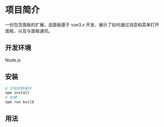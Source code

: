 # 项目简介

一份包含面板的扩展，该面板基于 vue3.x 开发，展示了如何通过消息和菜单打开面板，以及与面板通讯。

## 开发环境

Node.js

## 安装

```bash
# 安装依赖模块
npm install
# 构建
npm run build
```

## 用法

